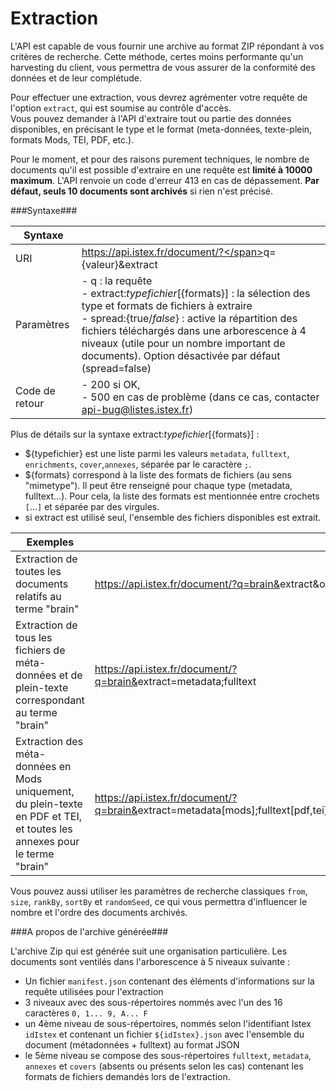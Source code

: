 # Extraction

L'API est capable de vous fournir une archive au format ZIP répondant à vos critères de recherche. Cette méthode, certes moins performante qu'un harvesting du client, vous permettra de vous assurer de la conformité des données et de leur complétude.

Pour effectuer une extraction, vous devrez agrémenter votre requête de l'option `extract`, qui est soumise au contrôle d'accès.  
 Vous pouvez demander à l'API d'extraire tout ou partie des données disponibles, en précisant le type et le format \(meta-données, texte-plein, formats Mods, TEI, PDF, etc.\).

Pour le moment, et pour des raisons purement techniques, le nombre de documents qu'il est possible d'extraire en une requête est **limité à 10000 maximum**. L'API renvoie un code d'erreur 413 en cas de dépassement. **Par défaut, seuls 10 documents sont archivés** si rien n'est précisé.

###Syntaxe###

| Syntaxe | |
|------------ | ------------- |
| URI | <span class="baseUrl">https://api.istex.fr/document/?</span><span class="mandParam">q={valeur}</span>&<span class="mandParam">extract</span> |
| Paramètres | - <span class="mandParam">q</span> : la requête<br>- <span class="mandParam">extract:${typefichier}[${formats}]</span> : la sélection des type et formats de fichiers à extraire<br>- <span class="mandParam">spread:{true/*false*}</span> : active la répartition des fichiers téléchargés dans une arborescence à 4 niveaux (utile pour un nombre important de documents). Option désactivée par défaut (spread=false) |
| Code de retour | - 200 si OK, <br>- 500 en cas de problème (dans ce cas, contacter <api-bug@listes.istex.fr>) |

Plus de détails sur la syntaxe <span class="mandParam">extract:${typefichier}[${formats}]</span> :

  - <span class="mandParam">${typefichier}</span> est une liste parmi les valeurs `metadata`, `fulltext`, `enrichments`, `cover`,`annexes`, séparée par le caractère `;`.
  - <span class="mandParam">${formats}</span> correspond à la liste des formats de fichiers (au sens "mimetype"). Il peut être renseigné pour chaque type (metadata, fulltext...). Pour cela, la liste des formats est mentionnée entre crochets `[`...`]` et séparée par des virgules.
  - si <span class="mandParam">extract</span> est utilisé seul, l'ensemble des fichiers disponibles est extrait. 

| Exemples | |
| -------- | ------- |
| Extraction de toutes les documents relatifs au terme "brain" | <a href="https://api.istex.fr/document/?q=brain&extract">https://api.istex.fr/document/?q=brain&<span class="mandParam">extract</span>&output=*</a> |
| Extraction de tous les fichiers de méta-données et de plein-texte correspondant au terme "brain"| <a href="https://api.istex.fr/document/?q=brain&extract=metadata;fulltext">https://api.istex.fr/document/?q=brain&<span class="mandParam">extract=metadata;fulltext</span></a> |
| Extraction des méta-données en Mods uniquement, du plein-texte en PDF et TEI, et toutes les annexes pour le terme "brain"| <a href="https://api.istex.fr/document/?q=brain&extract=metadata[mods];fulltext[pdf,tei];annexes">https://api.istex.fr/document/?q=brain&<span class="mandParam">extract=metadata[mods];fulltext[pdf,tei];annexes</span></a> |

Vous pouvez aussi utiliser les paramètres de recherche classiques `from`, `size`, `rankBy`, `sortBy` et `randomSeed`, ce qui vous permettra d'influencer le nombre et l'ordre des documents archivés.

###A propos de l'archive générée###

L'archive Zip qui est générée suit une organisation particulière. Les documents sont ventilés dans l'arborescence à 5 niveaux suivante :

  - Un fichier `manifest.json` contenant des éléments d'informations sur la requête utilisées pour l'extraction
  - 3 niveaux avec des sous-répertoires nommés avec l'un des 16 caractères `0, 1... 9, A... F`
  - un 4ème niveau de sous-répertoires, nommés selon l'identifiant Istex `idIstex` et contenant un fichier `${idIstex}.json` avec l'ensemble du document (métadonnées + fulltext) au format JSON
  - le 5ème niveau se compose des sous-répertoires `fulltext`, `metadata`, `annexes` et `covers` (absents ou présents selon les cas) contenant les formats de fichiers demandés lors de l'extraction.
